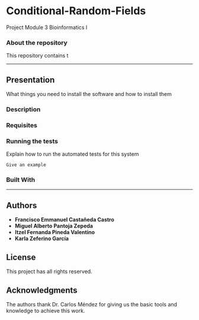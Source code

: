 # <b>Conditional-Random-Fields</b>
Project Module 3 Bioinformatics I

### About the repository
This repository contains t

***
## Presentation

What things you need to install the software and how to install them

### Description

### Requisites

### Running the tests

Explain how to run the automated tests for this system


```
Give an example
```

### Built With

*** 

## Authors

* **Francisco Emmanuel Castañeda Castro**
* **Miguel Alberto Pantoja Zepeda**
* **Itzel Fernanda Pineda Valentino**
* **Karla Zeferino García**

## License
This project has all rights reserved.

## Acknowledgments
The authors thank Dr. Carlos Méndez for giving us the basic tools and knowledge to achieve this work.
